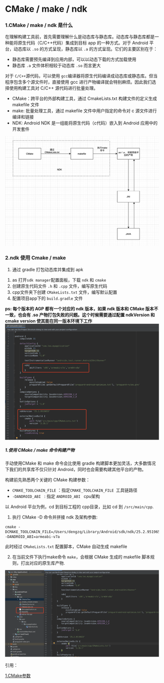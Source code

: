 
# CMake / make / ndk

### 1.CMake / make / ndk 是什么

在理解构建工具前，首先需要理解什么是动态库与静态库。动态库与静态库都是一种能将原生代码（C/C++代码）集成到目标 app 的一种方式。对于 Android 平台，动态库以 `.so` 的方式呈现，静态库以 `.a` 的方式呈现。它们的主要区别在于：

* 静态库需要预先编译到应用内部，可以以动态下载的方式加载使用
* 静态库 `.a` 文件体积相较于动态库 `.so` 而言更大


对于 `C/C++`源代码，可以使用 `gcc`编译器将原生代码编译成动态库或静态库。但当程序包含多个源文件时，直接使用 gcc 进行产物编译就会特别麻烦。因此我们选择使用构建工具对 C/C++ 源代码进行批量处理。

* CMake：跨平台的外部构建工具，通过 CmakeLists.txt 构建文件的定义生成 makefile 文件
* make: 批量处理工具，通过 makefile 文件中用户指定的命令对 c 源文件进行编译和链接
* NDK: Android NDK 是一组能将原生代码（c代码）嵌入到 Android 应用中的开发套件

![构建过程](https://github.com/dengzq/leo-collections/blob/main/doc/img/img2.png?raw=true)


### 2.ndk 使用 Cmake / make 

1) 通过 gradle 打包动态库并集成到 apk

1.  as 打开`sdk manager`配置面板，下载 `ndk` 和 `cmake`
2. 创建原生代码文件 `.h` 和 `.cpp` 文件，编写原生代码
3. cpp文件夹下创建 `CMakeLists.txt` 文件，编写默认配置
4. 配置项目app下的 `build.gradle` 文件

**ps: 每个版本的 AGP 都有一个对应的 ndk 版本，如果 ndk 版本和 CMake 版本不一致，也会有 .so 产物打包失败的问题。这个时候需要通过配置 ndkVersion 和 cmake version 使其能在同一版本环境下工作**
![](https://github.com/dengzq/leo-collections/blob/main/doc/img/img1.png?raw=true)

##### 1.使用 CMake / make 命令构建产物
手动使用CMake 和 make 命令会比使用 gradle 构建脚本更加灵活，大多数情况下我们的共享库不仅只针对 Android，同时也会需要构建其他平台的产物。

构建前先熟悉两个关键的 CMake 构建参数：

* `CMAKE_TOOLCHAIN_FILE` ：指定`CMAKE_TOOLCHAIN_FILE `工具链路径
* `-DANDROID_ABI ` : 指定 `ANDROID_ABI ` cpu架构 

以 Android 平台为例，cd 到目标工程的 cpp目录，比如 cd 到 `/src/main/cpp`.

1) 执行 CMake -D 命令并拼接 ndk 及架构参数:

```
cmake -DCMAKE_TOOLCHAIN_FILE=/Users/dengzq/Library/Android/sdk/ndk/25.2.9519653/build/cmake/android.toolchain.cmake -DANDROID_ABI=armeabi-v7a
```

此时经过 `CMakeLists.txt` 配置脚本，CMake 自动生成 makefile 

2) 在当前文件下执行make命令 `make`，会根据 CMake 生成的 makefile 脚本规则，打出对应的原生库产物.

![](https://github.com/dengzq/leo-collections/blob/main/doc/img/img3.png?raw=true)


引用：

[1.CMake参数](https://developer.android.com/ndk/guides/cmake?hl=zh-cn)